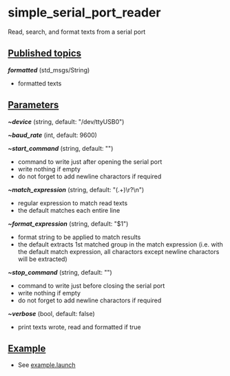 # simple_serial_port_reader
Read, search, and format texts from a serial port

## <u>Published topics</u>
___formatted___ (std_msgs/String)
* formatted texts

## <u>Parameters</u>
___~device___ (string, default: "/dev/ttyUSB0")

___~baud_rate___ (int, default: 9600)

___~start_command___ (string, default: "")
* command to write just after opening the serial port
* write nothing if empty
* do not forget to add newline charactors if required

___~match_expression___ (string, default: "(.+)\r?\n")
* regular expression to match read texts
* the default matches each entire line

___~format_expression___ (string, default: "$1")
* format string to be applied to match results
* the default extracts 1st matched group in the match expression (i.e. with the default match expression, all charactors except newline charactors will be extracted)

___~stop_command___ (string, default: "")
* command to write just before closing the serial port
* write nothing if empty
* do not forget to add newline charactors if required

___~verbose___ (bool, default: false)
* print texts wrote, read and formatted if true

## <u>Example</u>
* See [example.launch](launch/example.launch)